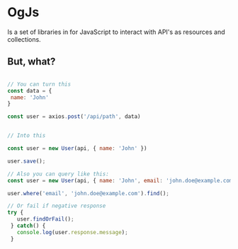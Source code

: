 # OgJs
Is a set of libraries in for JavaScript to interact with API's as resources and collections.

## But, what?

```javascript

// You can turn this
const data = {
 name: 'John'
}

const user = axios.post('/api/path', data)


// Into this

const user = new User(api, { name: 'John' })

user.save();

```

```javascript
// Also you can query like this:
const user = new User(api, { name: 'John', email: 'john.doe@example.com' });

user.where('email', 'john.doe@example.com').find();

// Or fail if negative response
try {
   user.findOrFail();
 } catch() {
   console.log(user.response.message);
 }
